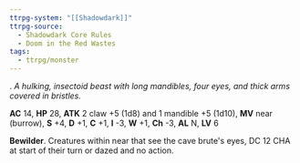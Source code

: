 ```yaml
---
ttrpg-system: "[[Shadowdark]]"
ttrpg-source:
  - Shadowdark Core Rules
  - Doom in the Red Wastes
tags:
  - ttrpg/monster
---
```

.
_A hulking, insectoid beast with long mandibles, four eyes, and thick arms covered in bristles._

**AC** 14, **HP** 28, **ATK** 2 claw +5 (1d8) and 1 mandible +5 (1d10), **MV** near (burrow), **S** +4, **D** +1, **C** +1, **I** -3, **W** +1, **Ch** -3, **AL** N, **LV** 6

**Bewilder**. Creatures within near that see the cave brute's eyes, DC 12 CHA at start of their turn or dazed and no action.

